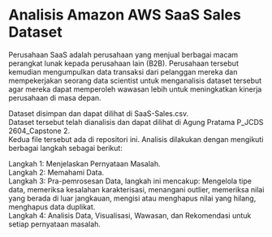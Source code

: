 # Analisis Amazon AWS SaaS Sales Dataset
Perusahaan SaaS adalah perusahaan yang menjual berbagai macam perangkat lunak kepada perusahaan lain (B2B). Perusahaan tersebut kemudian mengumpulkan data transaksi dari pelanggan mereka dan mempekerjakan seorang data scientist untuk menganalisis dataset tersebut agar mereka dapat memperoleh wawasan lebih untuk meningkatkan kinerja perusahaan di masa depan.

Dataset disimpan dan dapat dilihat di SaaS-Sales.csv.  
Dataset tersebut telah dianalisis dan dapat dilihat di Agung Pratama P_JCDS 2604_Capstone 2.  
Kedua file tersebut ada di repositori ini.
Analisis dilakukan dengan mengikuti berbagai langkah sebagai berikut:

Langkah 1: Menjelaskan Pernyataan Masalah.  
Langkah 2: Memahami Data.  
Langkah 3: Pra-pemrosesan Data, langkah ini mencakup: Mengelola tipe data, memeriksa kesalahan karakterisasi, menangani outlier, memeriksa nilai yang berada di luar jangkauan, mengisi atau menghapus nilai yang hilang, menghapus data duplikat.  
Langkah 4: Analisis Data, Visualisasi, Wawasan, dan Rekomendasi untuk setiap pernyataan masalah.
